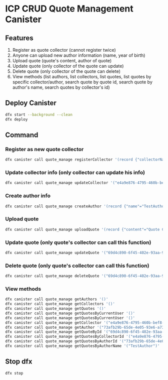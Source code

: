 # ICP CRUD Quote Management Canister

## Features
1. Register as quote collector (cannot register twice)
2. Anyone can upload new author information (name, year of birth)
3. Upload quote (quote's content, author of quote)
4. Update quote (only collector of the quote can update)
5. Delete quote (only collector of the quote can delete)
6. View methods (list authors, list collectors, list quotes, list quotes by specific collector/author, search quote by quote id, search quote by author's name, search quotes by collector's id)

## Deploy Canister
```bash
dfx start --background --clean
dfx deploy
```

## Command

### Register as new quote collector
```bash
dfx canister call quote_manage registerCollector '(record {"collectorName"="dacade"})'
```

### Update collector info (only collector can update his info)
```bash
dfx canister call quote_manage updateCollector '("e4a9e876-4795-460b-bef8-c78a47da9728", record {"collectorName"="dacade2"})'
```

### Create author info
```bash
dfx canister call quote_manage createAuthor '(record {"name"="TestAuthor"; "birthYear"=1998})'
```

### Upload quote
```bash
dfx canister call quote_manage uploadQuote '(record {"content"="Quote Content Sample"; "authorId"="73afb29b-65de-4e05-93e6-a73c96b414ad"; "collectorId"="e4a9e876-4795-460b-bef8-c78a47da9728"})'
```

### Update quote (only quote's collector can call this function)
```bash
dfx canister call quote_manage updateQuote '("69d4c890-6f45-402e-93aa-9fd0fc0ee2cf", record {"content"="Quote Content Updated"; "authorId"="73afb29b-65de-4e05-93e6-a73c96b414ad"; "collectorId"="e4a9e876-4795-460b-bef8-c78a47da9728"})'
```

### Delete quote (only quote's collector can call this function)
```bash
dfx canister call quote_manage deleteQuote '("69d4c890-6f45-402e-93aa-9fd0fc0ee2cf")'
```

### View methods
```bash
dfx canister call quote_manage getAuthors '()'
dfx canister call quote_manage getCollectors '()'
dfx canister call quote_manage getQuotes '()'
dfx canister call quote_manage getQuotesByCurrentUser '()'
dfx canister call quote_manage getQuotesByCurrentUser '()'
dfx canister call quote_manage getCollector '("e4a9e876-4795-460b-bef8-c78a47da9728")'
dfx canister call quote_manage getAuthor '("73afb29b-65de-4e05-93e6-a73c96b414ad")'
dfx canister call quote_manage getQuoteById '("69d4c890-6f45-402e-93aa-9fd0fc0ee2cf")'
dfx canister call quote_manage getQuotesByCollectorId '("e4a9e876-4795-460b-bef8-c78a47da9728")'
dfx canister call quote_manage getQuotesByAuthorId '("73afb29b-65de-4e05-93e6-a73c96b414ad")'
dfx canister call quote_manage getQuotesByAuthorName '("TestAuthor")'
```

## Stop dfx
```bash
dfx stop
```